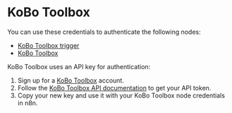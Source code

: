 # KoBo Toolbox

You can use these credentials to authenticate the following nodes:

* [KoBo Toolbox trigger](/integrations/builtin/trigger-nodes/n8n-nodes-base.koBoToolboxTrigger/)
* [KoBo Toolbox](/integrations/builtin/app-nodes/n8n-nodes-base.koBoToolbox/)

KoBo Toolbox uses an API key for authentication:

1. Sign up for a [KoBo Toolbox](https://www.kobotoolbox.org/) account.
2. Follow the [KoBo Toolbox API documentation](https://support.kobotoolbox.org/api.html) to get your API token. 
3. Copy your new key and use it with your KoBo Toolbox node credentials in n8n.
